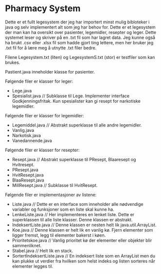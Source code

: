 # Pharmacy System

Dette er et fullt legesystem der jeg har importert minst mulig bibloteker i java og selv implementert alt som jeg har behov for. Dette er et legesystem der man kan ha oversikt over pasienter, legemidler, resepter og leger. Dette systemet leser og skriver på en .txt fil som har lagret data. Jeg kunne også ha brukt .csv eller .xlsx fil som hadde gjort ting lettere, men her bruker jeg .txt fil for å lære meg å utnytte .txt filer bedre. 

Filene Legesystem.txt (liten) og LegesystemS.txt (stor) er testfiler som kan brukes.

Pastient.java inneholder klasse for pasienter.

Følgende filer er klasser for leger:
- Lege.java
- Spesialist.java   // Subklasse til Lege. Implementer interface Godkjenningsfritak. Kun spesialister kan gi resept for narkotiske legemidler.

Følgende filer er klasser for legemidler:
- Legemiddel.java   // Abstrakt superklasse til alle andre legemidler.
- Vanlig.java
- Narkotisk.java
- Vanedannende.java

Følgende filer er klasser for resepter:
- Resept.java       // Abstrakt superklasse til PResept, Blaaresept og Hvitresept.
- PResept.java
- HvitResept.java
- BlaaResept.java
- MillResept.java   // Subklasse til HvitResept.

Følgende filer er implementasjoner av listene:
- Liste.java                  // Dette er en interface som inneholder alle nødvendige variabler og funksjoner som en liste skal kunne ha.
- LenkeListe.java             // Her implementeres en lenket liste. Dette er superklassen til alle liste klasser. Denne klassen er abstrakt.
- IndeksertListe.java         // Denne klassen er nesten helt lik java.util.ArrayList.
- Koe.java                    // Denne klassen er helt lik en vanlig kø. Fjern elementer som ligger fremst, legg til elementer bakerst i køen.
- Prioritetskoe.java          // Vanlig prioritet kø der elementer eller objekter blir sammenliknet.
- Stabel.java                 // Helt lik en stack.
- SortertIndeksertListe.java  // En indeksert liste som en ArrayList men du kan plukke ut verdier fra hvilken som helst indeks og listen sorteres når elementer legges til.


